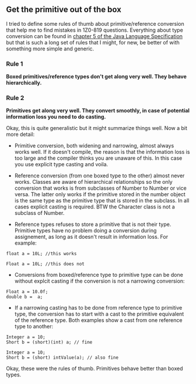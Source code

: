## Get the primitive out of the box

I tried to define some rules of thumb about primitive/reference conversion that help me to find mistakes in 1Z0-819 questions. Everything about type conversion can be found in [chapter 5 of the Java Language Specification](https://docs.oracle.com/javase/specs/jls/se23/html/jls-5.html) but that is such a long set of rules that I might, for new, be better of with something more simple and generic.

### Rule 1
**Boxed primitives/reference types don't get along very well. They behave hierarchically.**

### Rule 2
**Primitives get along very well. They convert smoothly, in case of potential information loss you need to do casting.**


Okay, this is quite generalistic but it might summarize things well. Now a bit more detail:

- Primitive conversion, both widening and narrowing, almost always works well. If it doesn't compile, the reason is that the information loss is too large and the compiler thinks you are unaware of this. In this case you use explicit type casting and voila.

- Reference conversion (from one boxed type to the other) almost never works. Classes are aware of hierarchical relationships so the only conversion that works is from subclasses of Number to Number or vice versa. The latter only works if the primitive stored in the number object is the same type as the primitive type that is stored in the subclass. In all cases explicit casting is required. BTW the Character class is not a subclass of Number.

- Reference types refuses to store a primitive that is not their type. Primitive types have no problem doing a conversion during assignement, as long as it doesn't result in information loss. For example:

```
float a = 10L; //this works

Float a = 10L; //this does not
```

- Conversions from boxed/reference type to primitive type can be done without explcit casting if the conversion is not a narrowing conversion:

```
Float a = 10.0f;
double b =  a;
```

- If a narrowing casting has to be done from reference type to primitive type, the conversion has to start with a cast to the primitive equivalent of the reference type. Both examples show a cast from one reference type to another:

```
Integer a = 10;
Short b = (short)(int) a; // fine
```
```
Integer a = 10;
Short b = (short) intValue(a); // also fine
```

Okay, these were the rules of thumb. Primitives behave better than boxed types.

